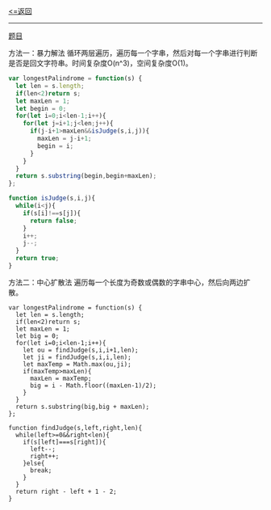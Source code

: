 [<=返回](./index.md)
<hr/>

[题目](https://leetcode.cn/problems/longest-palindromic-substring/)

方法一：暴力解法
循环两层遍历，遍历每一个字串，然后对每一个字串进行判断是否是回文字符串。时间复杂度O(n^3)，空间复杂度O(1)。
```js
var longestPalindrome = function(s) {
  let len = s.length;
  if(len<2)return s;
  let maxLen = 1;
  let begin = 0;
  for(let i=0;i<len-1;i++){
    for(let j=i+1;j<len;j++){
      if(j-i+1>maxLen&&isJudge(s,i,j)){
        maxLen = j-i+1;
        begin = i;
      }
    }
  }
  return s.substring(begin,begin+maxLen);
};

function isJudge(s,i,j){
  while(i<j){
    if(s[i]!==s[j]){
      return false;
    }
    i++;
    j--;
  }
  return true;
}
```

方法二：中心扩散法
遍历每一个长度为奇数或偶数的字串中心，然后向两边扩散。
```
var longestPalindrome = function(s) {
  let len = s.length;
  if(len<2)return s;
  let maxLen = 1;
  let big = 0;
  for(let i=0;i<len-1;i++){
    let ou = findJudge(s,i,i+1,len);
    let ji = findJudge(s,i,i,len);
    let maxTemp = Math.max(ou,ji);
    if(maxTemp>maxLen){
      maxLen = maxTemp;
      big = i - Math.floor((maxLen-1)/2);
    }
  }
  return s.substring(big,big + maxLen);
};

function findJudge(s,left,right,len){
  while(left>=0&&right<len){
    if(s[left]===s[right]){
      left--;
      right++;
    }else{
      break;
    }
  }
  return right - left + 1 - 2;
}
```


